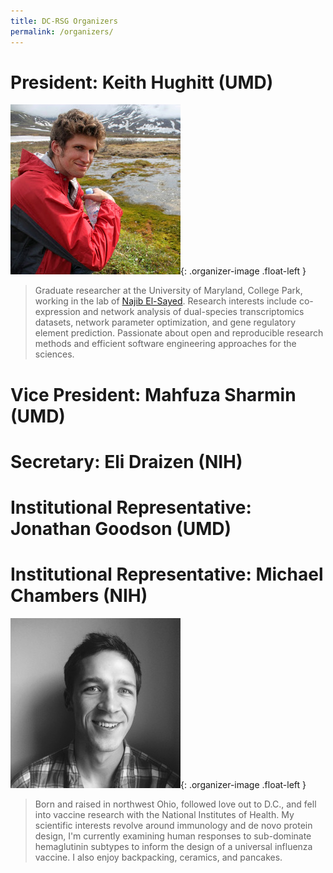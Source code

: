 ```yaml
---
title: DC-RSG Organizers
permalink: /organizers/
---
```


# President: Keith Hughitt (UMD)

![Keith Hughitt](../images/organizers/hughitt.jpg){: .organizer-image .float-left }

> Graduate researcher at the University of Maryland, College Park, working in
> the lab of [Najib El-Sayed](http://www.najibelsayed.org/research.aspx).
> Research interests include co-expression and network analysis of
> dual-species transcriptomics datasets, network parameter optimization,
> and gene regulatory element prediction. Passionate about open and
> reproducible research methods and efficient software engineering approaches
> for the sciences.

# Vice President: Mahfuza Sharmin (UMD)

# Secretary: Eli Draizen (NIH)

# Institutional Representative: Jonathan Goodson (UMD)

# Institutional Representative: Michael Chambers (NIH)

![Michael Chambers](../images/organizers/chambers.jpg){: .organizer-image .float-left }

> Born and raised in northwest Ohio, followed love out to D.C., and fell into
> vaccine research with the National Institutes of Health. My scientific
> interests revolve around immunology and de novo protein design, I'm currently
> examining human responses to sub-dominate hemaglutinin subtypes to inform the
> design of a universal influenza vaccine. I also enjoy backpacking, ceramics,
> and pancakes.

